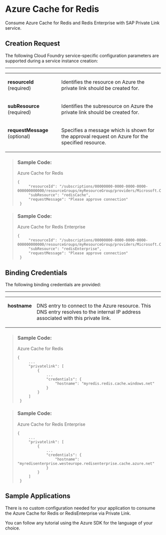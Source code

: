<!-- loioa204b7930c4f4dd0a7cae3dcabf32735 -->

# Azure Cache for Redis

Consume Azure Cache for Redis and Redis Enterprise with SAP Private Link service.



<a name="loioa204b7930c4f4dd0a7cae3dcabf32735__section_exp_t2b_pxb"/>

## Creation Request

The following Cloud Foundry service-specific configuration parameters are supported during a service instance creation:

****


<table>
<tr>
<td valign="top">

**resourceId** \(required\)

</td>
<td valign="top">

Identifies the resource on Azure the private link should be created for.

</td>
</tr>
<tr>
<td valign="top">

**subResource** \(required\)

</td>
<td valign="top">

Identifies the subresource on Azure the private link should be created for.

</td>
</tr>
<tr>
<td valign="top">

**requestMessage** \(optional\)

</td>
<td valign="top">

Specifies a message which is shown for the approval request on Azure for the specified resource.

</td>
</tr>
</table>

> ### Sample Code:  
> Azure Cache for Redis
> 
> ```
> {
>      "resourceId": "/subscriptions/00000000-0000-0000-0000-000000000000/resourceGroups/myResourceGroup/providers/Microsoft.Cache/Redis/myredis",
>      "subResource": "redisCache",
>      "requestMessage": "Please approve connection"
>  }
> ```

> ### Sample Code:  
> Azure Cache for Redis Enterprise
> 
> ```
> {
>      "resourceId": "/subscriptions/00000000-0000-0000-0000-000000000000/resourceGroups/myResourceGroup/providers/Microsoft.Cache/RedisEnterprise/myredisenterprise",
>      "subResource": "redisEnterprise",
>      "requestMessage": "Please approve connection"
>  }
> ```



<a name="loioa204b7930c4f4dd0a7cae3dcabf32735__section_xq4_sfb_pxb"/>

## Binding Credentials

The following binding credentials are provided:

****


<table>
<tr>
<td valign="top">

**hostname**

</td>
<td valign="top">

DNS entry to connect to the Azure resource. This DNS entry resolves to the internal IP address associated with this private link.

</td>
</tr>
</table>

> ### Sample Code:  
> Azure Cache for Redis
> 
> ```
> {
>      ...
>      "privatelink": [
>          {
>              ...
>              "credentials": {
>                  "hostname": "myredis.redis.cache.windows.net"
>              }
>          }
>      ]
>  }
> ```

> ### Sample Code:  
> Azure Cache for Redis Enterprise
> 
> ```
> {
>      ...
>      "privatelink": [
>          {
>              ...
>              "credentials": {
>                  "hostname": "myredisenterprise.westeurope.redisenterprise.cache.azure.net"
>              }
>          }
>      ]
>  }
> ```



<a name="loioa204b7930c4f4dd0a7cae3dcabf32735__section_gnt_yfb_pxb"/>

## Sample Applications

There is no custom configuration needed for your application to consume the Azure Cache for Redis or RedisEnterprise via Private Link.

You can follow any tutorial using the Azure SDK for the language of your choice.

